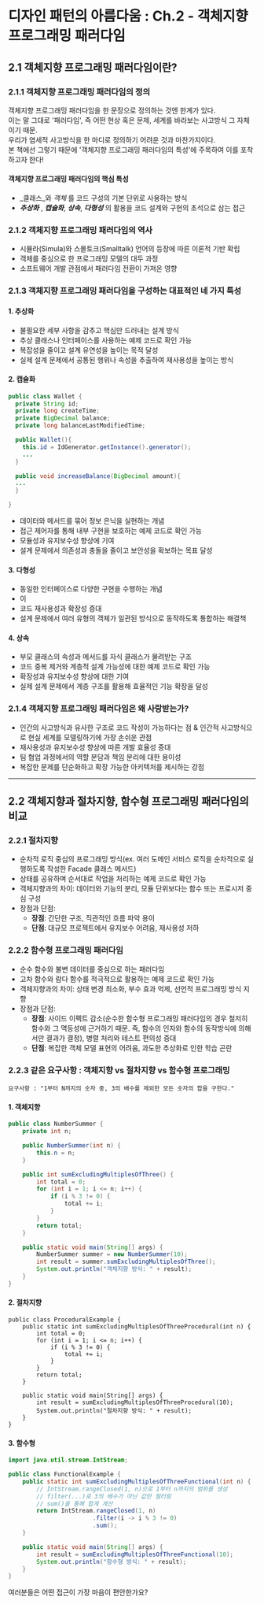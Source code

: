 # 디자인 패턴의 아름다움 : Ch.2 - 객체지향 프로그래밍 패러다임

## 2.1 객체지향 프로그래밍 패러다임이란?

### 2.1.1 객체지향 프로그래밍 패러다임의 정의
객체지향 프로그래밍 패러다임을 한 문장으로 정의하는 것엔 한계가 있다.
<br>
이는 말 그대로 '패러다임', 즉 어떤 현상 혹은 문제, 세계를 바라보는 사고방식 그 자체이기 때문.
<br>
우리가 염세적 사고방식을 한 마디로 정의하기 어려운 것과 마찬가지이다.
<br>
본 책에선 그렇기 때문에 '객체지향 프로그래밍 패러다임의 특성'에 주목하여 이를 포착하고자 한다!

#### 객체지향 프로그래밍 패러다임의 핵심 특성
- _클래스_와 _객체_ 를 코드 구성의 기본 단위로 사용하는 방식  
- _**추상화**_ , _**캡슐화**_, _**상속**_, _**다형성**_ 의 활용을 코드 설계와 구현의 초석으로 삼는 접근  

### 2.1.2 객체지향 프로그래밍 패러다임의 역사
- 시뮬라(Simula)와 스몰토크(Smalltalk) 언어의 등장에 따른 이론적 기반 확립  
- 객체를 중심으로 한 프로그래밍 모델의 대두 과정  
- 소프트웨어 개발 관점에서 패러다임 전환이 가져온 영향  

### 2.1.3 객체지향 프로그래밍 패러다임을 구성하는 대표적인 네 가지 특성

#### 1. 추상화
- 불필요한 세부 사항을 감추고 핵심만 드러내는 설계 방식  
- 추상 클래스나 인터페이스를 사용하는 예제 코드로 확인 가능  
- 복잡성을 줄이고 설계 유연성을 높이는 목적 달성  
- 실제 설계 문제에서 공통된 행위나 속성을 추출하여 재사용성을 높이는 방식  

#### 2. 캡슐화
```java
public class Wallet {
  private String id;
  private long createTime;
  private BigDecimal balance;
  private long balanceLastModifiedTime;

  public Wallet(){
    this.id = IdGenerator.getInstance().generator();
    ...
  }

  public void increaseBalance(BigDecimal amount){
  ...
  }

}
```

- 데이터와 메서드를 묶어 정보 은닉을 실현하는 개념
- 접근 제어자를 통해 내부 구현을 보호하는 예제 코드로 확인 가능  
- 모듈성과 유지보수성 향상에 기여  
- 설계 문제에서 의존성과 충돌을 줄이고 보안성을 확보하는 목표 달성  

#### 3. 다형성
- 동일한 인터페이스로 다양한 구현을 수행하는 개념  
- 이
- 코드 재사용성과 확장성 증대  
- 설계 문제에서 여러 유형의 객체가 일관된 방식으로 동작하도록 통합하는 해결책

#### 4. 상속
- 부모 클래스의 속성과 메서드를 자식 클래스가 물려받는 구조  
- 코드 중복 제거와 계층적 설계 가능성에 대한 예제 코드로 확인 가능  
- 확장성과 유지보수성 향상에 대한 기여  
- 실제 설계 문제에서 계층 구조를 활용해 효율적인 기능 확장을 달성  

### 2.1.4 객체지향 프로그래밍 패러다임은 왜 사랑받는가?
- 인간의 사고방식과 유사한 구조로 코드 작성이 가능하다는 점 & 인간적 사고방식으로 현실 세계를 모델링하기에 가장 손쉬운 관점
- 재사용성과 유지보수성 향상에 따른 개발 효율성 증대
- 팀 협업 과정에서의 역할 분담과 책임 분리에 대한 용이성  
- 복잡한 문제를 단순화하고 확장 가능한 아키텍처를 제시하는 강점  

---

## 2.2 객체지향과 절차지향, 함수형 프로그래밍 패러다임의 비교

### 2.2.1 절차지향
- 순차적 로직 중심의 프로그래밍 방식(ex. 여러 도메인 서비스 로직을 순차적으로 실행하도록 작성한 Facade 클래스 메서드)
- 상태를 공유하며 순서대로 작업을 처리하는 예제 코드로 확인 가능  
- 객체지향과의 차이: 데이터와 기능의 분리, 모듈 단위보다는 함수 또는 프로시저 중심 구성  
- 장점과 단점:  
  - **장점**: 간단한 구조, 직관적인 흐름 파악 용이  
  - **단점**: 대규모 프로젝트에서 유지보수 어려움, 재사용성 저하

### 2.2.2 함수형 프로그래밍 패러다임
- 순수 함수와 불변 데이터를 중심으로 하는 패러다임  
- 고차 함수와 람다 함수를 적극적으로 활용하는 예제 코드로 확인 가능  
- 객체지향과의 차이: 상태 변경 최소화, 부수 효과 억제, 선언적 프로그래밍 방식 지향  
- 장점과 단점:  
  - **장점**: 사이드 이펙트 감소(순수한 함수형 프로그래밍 패러다임의 경우 철저히 함수와 그 멱등성에 근거하기 때문. 즉, 함수의 인자와 함수의 동작방식에 의해서만 결과가 결정), 병렬 처리와 테스트 편의성 증대
  - **단점**: 복잡한 객체 모델 표현의 어려움, 과도한 추상화로 인한 학습 곤란
 
### 2.2.3 같은 요구사항 : 객체지향 vs 절차지향 vs 함수형 프로그래밍
```
요구사항 : "1부터 N까지의 숫자 중, 3의 배수를 제외한 모든 숫자의 합을 구한다."

```

#### 1. 객체지향
```java
public class NumberSummer {
    private int n;

    public NumberSummer(int n) {
        this.n = n;
    }

    public int sumExcludingMultiplesOfThree() {
        int total = 0;
        for (int i = 1; i <= n; i++) {
            if (i % 3 != 0) {
                total += i;
            }
        }
        return total;
    }

    public static void main(String[] args) {
        NumberSummer summer = new NumberSummer(10);
        int result = summer.sumExcludingMultiplesOfThree();
        System.out.println("객체지향 방식: " + result); 
    }
}
```

#### 2. 절차지향
```
public class ProceduralExample {
    public static int sumExcludingMultiplesOfThreeProcedural(int n) {
        int total = 0;
        for (int i = 1; i <= n; i++) {
            if (i % 3 != 0) {
                total += i;
            }
        }
        return total;
    }

    public static void main(String[] args) {
        int result = sumExcludingMultiplesOfThreeProcedural(10);
        System.out.println("절차지향 방식: " + result);
    }
}
```

#### 3. 함수형
```java
import java.util.stream.IntStream;

public class FunctionalExample {
    public static int sumExcludingMultiplesOfThreeFunctional(int n) {
        // IntStream.rangeClosed(1, n)으로 1부터 n까지의 범위를 생성
        // filter(...)로 3의 배수가 아닌 값만 필터링
        // sum()을 통해 합계 계산
        return IntStream.rangeClosed(1, n)
                        .filter(i -> i % 3 != 0)
                        .sum();
    }

    public static void main(String[] args) {
        int result = sumExcludingMultiplesOfThreeFunctional(10);
        System.out.println("함수형 방식: " + result);
    }
}
```

여러분들은 어떤 접근이 가장 마음이 편안한가요?
